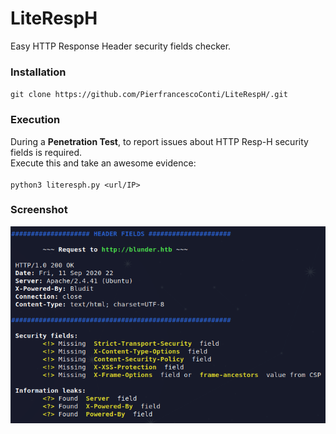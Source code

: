 # LiteRespH
Easy HTTP Response Header security fields checker.<br>

### Installation
`git clone https://github.com/PierfrancescoConti/LiteRespH/.git`<br>

### Execution
During a **Penetration Test**, to report issues about HTTP Resp-H security fields is required.<br>
Execute this and take an awesome evidence:<br><br>
`python3 literesph.py <url/IP>`<br>

### Screenshot

![Screenshot](screenshot.png)
